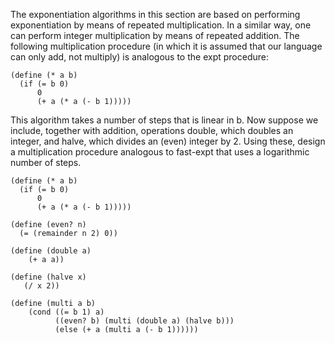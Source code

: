The exponentiation algorithms in this section are based on performing exponentiation by means of repeated multiplication. In a similar way, one can perform integer multiplication by means of repeated addition. The following multiplication procedure (in which it is assumed that our language can only add, not multiply) is analogous to the expt procedure:

```
(define (* a b)
  (if (= b 0)
      0
      (+ a (* a (- b 1)))))
```

This algorithm takes a number of steps that is linear in b. Now suppose we include, together with addition, operations double, which doubles an integer, and halve, which divides an (even) integer by 2. Using these, design a multiplication procedure analogous to fast-expt that uses a logarithmic number of steps.

```
(define (* a b)
  (if (= b 0)
      0
      (+ a (* a (- b 1)))))

(define (even? n)
  (= (remainder n 2) 0))

(define (double a)
    (+ a a))

(define (halve x)
   (/ x 2))

(define (multi a b)
    (cond ((= b 1) a)
          ((even? b) (multi (double a) (halve b)))
          (else (+ a (multi a (- b 1))))))
```
